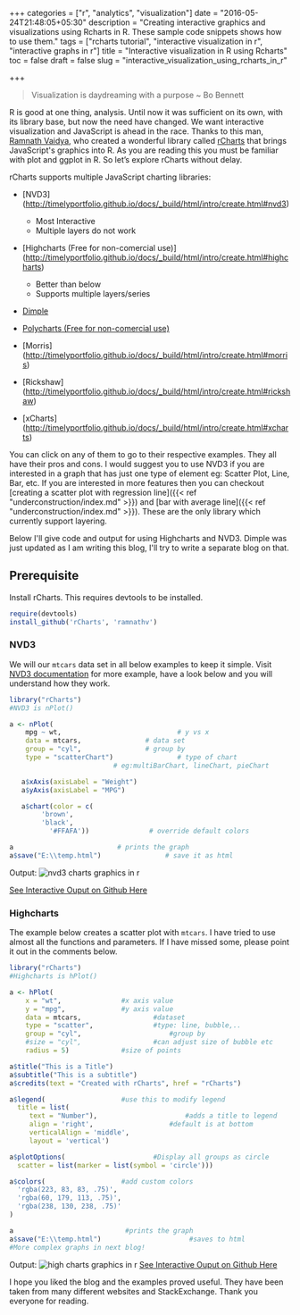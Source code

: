 +++
categories = ["r", "analytics", "visualization"]
date = "2016-05-24T21:48:05+05:30"
description = "Creating interactive graphics and visualizations using Rcharts in R. These sample code snippets shows how to use them."
tags = ["rcharts tutorial", "interactive visualization in r",
         "interactive graphs in r"]
title = "Interactive visualization in R using Rcharts"
toc = false
draft = false
slug = "interactive_visualization_using_rcharts_in_r"

+++

>Visualization is daydreaming with a purpose ~ Bo Bennett

R is good at one thing, analysis. Until now it was sufficient on its own, with its library base, but now the need have changed. We want interactive visualization and JavaScript is ahead in the race. Thanks to this man, [Ramnath Vaidya](https://github.com/ramnathv), who created a wonderful library called [rCharts](http://rcharts.io/) that brings JavaScript's graphics into R. As you are reading this you must be familiar with plot and ggplot in R.
So let’s explore rCharts without delay.


rCharts supports multiple JavaScript charting libraries:

- [NVD3] (http://timelyportfolio.github.io/docs/_build/html/intro/create.html#nvd3)
   - Most Interactive
   - Multiple layers do not work

- [Highcharts (Free for non-comercial use)] (http://timelyportfolio.github.io/docs/_build/html/intro/create.html#highcharts)
   - Better than below
   - Supports multiple layers/series

- [Dimple](http://timelyportfolio.github.io/docs/_build/html/dimple/index.html)
- [Polycharts (Free for non-comercial use)](http://timelyportfolio.github.io/docs/_build/html/intro/create.html#polycharts)
- [Morris] (http://timelyportfolio.github.io/docs/_build/html/intro/create.html#morris)
- [Rickshaw] (http://timelyportfolio.github.io/docs/_build/html/intro/create.html#rickshaw)
- [xCharts] (http://timelyportfolio.github.io/docs/_build/html/intro/create.html#xcharts)

You can click on any of them to go to their respective examples. They all have their pros and cons. I would suggest you to use NVD3 if you are interested in a graph that has just one type of element eg: Scatter Plot, Line, Bar, etc. If you are interested in more features then you can checkout [creating a scatter plot with regression line]({{< ref "underconstruction/index.md" >}}) and [bar with average line]({{< ref "underconstruction/index.md" >}}). These are the only library which currently support layering.

Below I'll give code and output for using Highcharts and NVD3. Dimple was just updated as I am writing this blog, I'll try to write a separate blog on that.

## Prerequisite
Install rCharts. This requires devtools to be installed.

```r
require(devtools)
install_github('rCharts', 'ramnathv')
```
### NVD3
We will our `mtcars` data set in all below examples to keep it simple. Visit [NVD3 documentation](http://timelyportfolio.github.io/docs/_build/html/nvd3/create.html) for more example, have a look below and you will understand how they work.

```r
library("rCharts")
#NVD3 is nPlot()

a <- nPlot(
	mpg ~ wt,                             # y vs x
	data = mtcars,			      # data set
	group = "cyl",			      # group by
	type = "scatterChart")                # type of chart
					      # eg:multiBarChart, lineChart, pieChart

   a$xAxis(axisLabel = "Weight")
   a$yAxis(axisLabel = "MPG")

   a$chart(color = c(
   		'brown',
   		'black',
	      '#FFAFA'))		       # override default colors

a			               # prints the graph
a$save("E:\\temp.html")	               # save it as html
```

Output:
![nvd3 charts graphics in r](/images/analytics/nvd_graph.png)

[See Interactive Ouput on Github Here](http://rcharts.io/viewer/?ec3e1d782fa46be590cb#.Vr1HyPkdD_x)

### Highcharts

The example below creates a scatter plot with `mtcars`. I have tried to use almost all the functions and parameters. If I have missed some, please point it out in the comments below.

```r
library("rCharts")
#Highcharts is hPlot()

a <- hPlot(
	x = "wt",				#x axis value
	y = "mpg",				#y axis value
	data = mtcars,			        #dataset
	type = "scatter",		        #type: line, bubble,..
	group = "cyl",		                #group by
	#size = "cyl",			        #can adjust size of bubble etc
	radius = 5)				#size of points

a$title("This is a Title")
a$subtitle("This is a subtitle")
a$credits(text = "Created with rCharts", href = "rCharts")

a$legend(					#use this to modify legend
  title = list(
     text = "Number"),		                #adds a title to legend
     align = 'right', 			        #default is at bottom
     verticalAlign = 'middle',
     layout = 'vertical')

a$plotOptions(				        #Display all groups as circle
  scatter = list(marker = list(symbol = 'circle')))

a$colors(					#add custom colors
  'rgba(223, 83, 83, .75)',
  'rgba(60, 179, 113, .75)',
  'rgba(238, 130, 238, .75)'
)

a					         #prints the graph
a$save("E:\\temp.html")		                 #saves to html
#More complex graphs in next blog!
```


Output:
![high charts graphics in r](/images/analytics/highchart.png)
[See Interactive Ouput on Github Here](http://rcharts.github.io/viewer/?ecd2a7f0b7abd611ed9a)

I hope you liked the blog and the examples proved useful. They have been taken from many different websites and StackExchange. Thank you everyone for reading.
